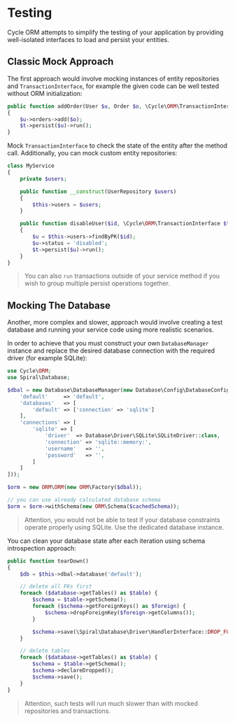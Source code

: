 # Testing
Cycle ORM attempts to simplify the testing of your application by providing well-isolated interfaces to load and persist your entities.

## Classic Mock Approach
The first approach would involve mocking instances of entity repositories and `TransactionInterface`, for example the given code can be well tested without ORM initialization:

```php
public function addOrder(User $u, Order $o, \Cycle\ORM\TransactionInterface $t)
{
    $u->orders->add($o);
    $t->persist($u)->run();
}
```

Mock `TransactionInterface` to check the state of the entity after the method call. Additionally, you can mock custom entity repositories:

```php
class MyService
{
    private $users;

    public function __construct(UserRepository $users)
    {
        $this->users = $users;
    }

    public function disableUser($id, \Cycle\ORM\TransactionInterface $t)
    {
        $u = $this->users->findByPK($id);
        $u->status = 'disabled';
        $t->persist($u)->run();
    }
}
```

> You can also `run` transactions outside of your service method if you wish to group multiple persist operations together.

## Mocking The Database
Another, more complex and slower, approach would involve creating a test database and running your service code using more realistic scenarios.

In order to achieve that you must construct your own `DatabaseManager` instance and replace the desired database connection with the required
driver (for example SQLite):

```php
use Cycle\ORM;
use Spiral\Database;

$dbal = new Database\DatabaseManager(new Database\Config\DatabaseConfig([
    'default'     => 'default',
    'databases'   => [
        'default' => ['connection' => 'sqlite']
    ],
    'connections' => [
        'sqlite' => [
            'driver'  => Database\Driver\SQLite\SQLiteDriver::class,
            'connection' => 'sqlite::memory:',
            'username'   => '',
            'password'   => '',
        ]
    ]
]));

$orm = new ORM\ORM(new ORM\Factory($dbal));

// you can use already calculated database schema
$orm = $orm->withSchema(new ORM\Schema($cachedSchema));
```

> Attention, you would not be able to test if your database constraints operate properly using SQLite. Use the dedicated database instance.

You can clean your database state after each iteration using schema introspection approach:

```php
public function tearDown()
{
    $db = $this->dbal->database('default');

    // delete all FKs first
    foreach ($database->getTables() as $table) {
        $schema = $table->getSchema();
        foreach ($schema->getForeignKeys() as $foreign) {
            $schema->dropForeignKey($foreign->getColumns());
        }

        $schema->save(\Spiral\Database\Driver\HandlerInterface::DROP_FOREIGN_KEYS);
    }

    // delete tables
    foreach ($database->getTables() as $table) {
        $schema = $table->getSchema();
        $schema->declareDropped();
        $schema->save();
    }
}
```

> Attention, such tests will run much slower than with mocked repositories and transactions.

